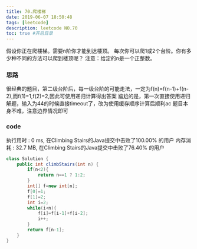 ```yaml
---
title: 70.爬楼梯
date: 2019-06-07 18:50:48
tags: [leetcode] 
description: leetcode NO.70
toc: true #开启目录
---
```


假设你正在爬楼梯。需要n阶你才能到达楼顶。
每次你可以爬1或2个台阶。你有多少种不同的方法可以爬到楼顶呢？
注意：给定的n是一个正整数。
<!-- more -->

### 思路
很经典的题目，第二级台阶后，每一级台阶的可能走法，一定为f(n)=f(n-1)+f(n-2),而f(1)=1,f(2)=2,因此可使用递归计算得出答案
尴尬的是，第一次直接使用递归解题，输入为44的时候直接timeout了，改为使用缓存顺序计算后顺利ac
题目本身不难，注意边界情况即可

### code
执行用时 : 0 ms, 在Climbing Stairs的Java提交中击败了100.00% 的用户
内存消耗 : 32.7 MB, 在Climbing Stairs的Java提交中击败了76.40% 的用户

``` java
class Solution {
    public int climbStairs(int n) {
        if(n<2){
            return n==1 ? 1:2;
        }
        int[] f=new int[n];
        f[0]=1;
        f[1]=2;
        int i=2;
        while(i<n){
            f[i]=f[i-1]+f[i-2];
            i++;
        }
        return f[n-1];
    }
}
```